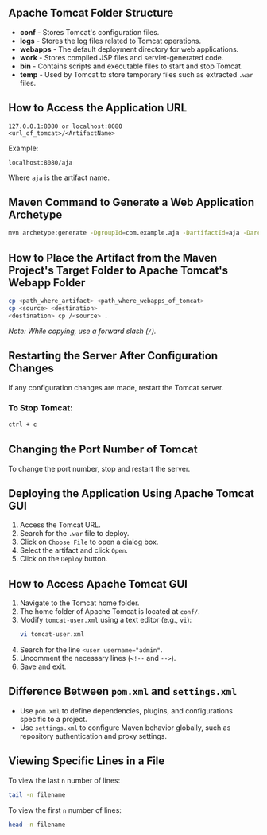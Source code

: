 ## Apache Tomcat Folder Structure

- **conf** - Stores Tomcat's configuration files.
- **logs** - Stores the log files related to Tomcat operations.
- **webapps** - The default deployment directory for web applications.
- **work** - Stores compiled JSP files and servlet-generated code.
- **bin** - Contains scripts and executable files to start and stop Tomcat.
- **temp** - Used by Tomcat to store temporary files such as extracted `.war` files.

## How to Access the Application URL

```
127.0.0.1:8080 or localhost:8080
<url_of_tomcat>/<ArtifactName>
```

Example:
```
localhost:8080/aja
```
Where `aja` is the artifact name.

## Maven Command to Generate a Web Application Archetype

```sh
mvn archetype:generate -DgroupId=com.example.aja -DartifactId=aja -DarchetypeArtifactId=maven-archetype-webapp -DinteractiveMode=false
```

## How to Place the Artifact from the Maven Project's Target Folder to Apache Tomcat's Webapp Folder

```sh
cp <path_where_artifact> <path_where_webapps_of_tomcat>
cp <source> <destination>
<destination> cp /<source> .
```
*Note: While copying, use a forward slash (`/`).*

## Restarting the Server After Configuration Changes

If any configuration changes are made, restart the Tomcat server.

### To Stop Tomcat:
```sh
ctrl + c
```

## Changing the Port Number of Tomcat

To change the port number, stop and restart the server.

## Deploying the Application Using Apache Tomcat GUI

1. Access the Tomcat URL.
2. Search for the `.war` file to deploy.
3. Click on `Choose File` to open a dialog box.
4. Select the artifact and click `Open`.
5. Click on the `Deploy` button.

## How to Access Apache Tomcat GUI

1. Navigate to the Tomcat home folder.
2. The home folder of Apache Tomcat is located at `conf/`.
3. Modify `tomcat-user.xml` using a text editor (e.g., `vi`):
   ```sh
   vi tomcat-user.xml
   ```
4. Search for the line `<user username="admin"`.
5. Uncomment the necessary lines (`<!--` and `-->`).
6. Save and exit.

## Difference Between `pom.xml` and `settings.xml`

- Use `pom.xml` to define dependencies, plugins, and configurations specific to a project.
- Use `settings.xml` to configure Maven behavior globally, such as repository authentication and proxy settings.

## Viewing Specific Lines in a File

To view the last `n` number of lines:
```sh
tail -n filename
```

To view the first `n` number of lines:
```sh
head -n filename
```

